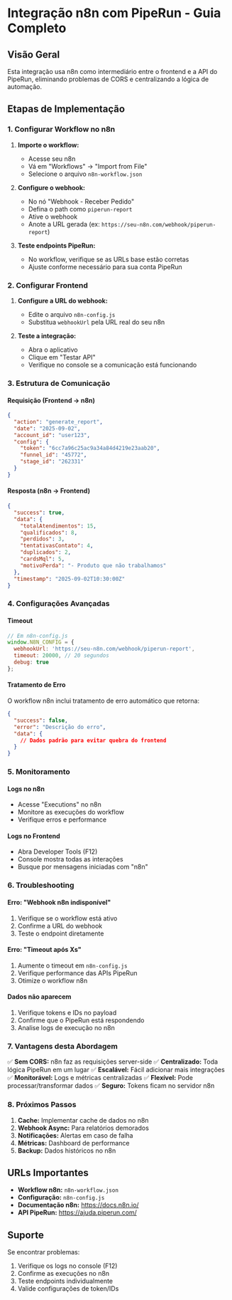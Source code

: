 # Integração n8n com PipeRun - Guia Completo

## Visão Geral

Esta integração usa n8n como intermediário entre o frontend e a API do PipeRun, eliminando problemas de CORS e centralizando a lógica de automação.

## Etapas de Implementação

### 1. Configurar Workflow no n8n

1. **Importe o workflow:**
   - Acesse seu n8n
   - Vá em "Workflows" → "Import from File"
   - Selecione o arquivo `n8n-workflow.json`

2. **Configure o webhook:**
   - No nó "Webhook - Receber Pedido"
   - Defina o path como `piperun-report`
   - Ative o webhook
   - Anote a URL gerada (ex: `https://seu-n8n.com/webhook/piperun-report`)

3. **Teste endpoints PipeRun:**
   - No workflow, verifique se as URLs base estão corretas
   - Ajuste conforme necessário para sua conta PipeRun

### 2. Configurar Frontend

1. **Configure a URL do webhook:**
   - Edite o arquivo `n8n-config.js`
   - Substitua `webhookUrl` pela URL real do seu n8n

2. **Teste a integração:**
   - Abra o aplicativo
   - Clique em "Testar API"
   - Verifique no console se a comunicação está funcionando

### 3. Estrutura de Comunicação

#### Requisição (Frontend → n8n)
```json
{
  "action": "generate_report",
  "date": "2025-09-02",
  "account_id": "user123",
  "config": {
    "token": "6cc7a96c25ac9a34a84d4219e23aab20",
    "funnel_id": "45772",
    "stage_id": "262331"
  }
}
```

#### Resposta (n8n → Frontend)
```json
{
  "success": true,
  "data": {
    "totalAtendimentos": 15,
    "qualificados": 8,
    "perdidos": 3,
    "tentativasContato": 4,
    "duplicados": 2,
    "cardsMql": 5,
    "motivoPerda": "- Produto que não trabalhamos"
  },
  "timestamp": "2025-09-02T10:30:00Z"
}
```

### 4. Configurações Avançadas

#### Timeout
```javascript
// Em n8n-config.js
window.N8N_CONFIG = {
  webhookUrl: 'https://seu-n8n.com/webhook/piperun-report',
  timeout: 20000, // 20 segundos
  debug: true
};
```

#### Tratamento de Erro
O workflow n8n inclui tratamento de erro automático que retorna:
```json
{
  "success": false,
  "error": "Descrição do erro",
  "data": {
    // Dados padrão para evitar quebra do frontend
  }
}
```

### 5. Monitoramento

#### Logs no n8n
- Acesse "Executions" no n8n
- Monitore as execuções do workflow
- Verifique erros e performance

#### Logs no Frontend
- Abra Developer Tools (F12)
- Console mostra todas as interações
- Busque por mensagens iniciadas com "n8n"

### 6. Troubleshooting

#### Erro: "Webhook n8n indisponível"
1. Verifique se o workflow está ativo
2. Confirme a URL do webhook
3. Teste o endpoint diretamente

#### Erro: "Timeout após Xs"
1. Aumente o timeout em `n8n-config.js`
2. Verifique performance das APIs PipeRun
3. Otimize o workflow n8n

#### Dados não aparecem
1. Verifique tokens e IDs no payload
2. Confirme que o PipeRun está respondendo
3. Analise logs de execução no n8n

### 7. Vantagens desta Abordagem

✅ **Sem CORS:** n8n faz as requisições server-side
✅ **Centralizado:** Toda lógica PipeRun em um lugar
✅ **Escalável:** Fácil adicionar mais integrações
✅ **Monitorável:** Logs e métricas centralizadas
✅ **Flexível:** Pode processar/transformar dados
✅ **Seguro:** Tokens ficam no servidor n8n

### 8. Próximos Passos

1. **Cache:** Implementar cache de dados no n8n
2. **Webhook Async:** Para relatórios demorados
3. **Notificações:** Alertas em caso de falha
4. **Métricas:** Dashboard de performance
5. **Backup:** Dados históricos no n8n

## URLs Importantes

- **Workflow n8n:** `n8n-workflow.json`
- **Configuração:** `n8n-config.js` 
- **Documentação n8n:** https://docs.n8n.io/
- **API PipeRun:** https://ajuda.piperun.com/

## Suporte

Se encontrar problemas:
1. Verifique os logs no console (F12)
2. Confirme as execuções no n8n
3. Teste endpoints individualmente
4. Valide configurações de token/IDs
